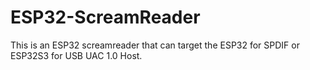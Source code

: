 # ESP32-ScreamReader

This is an ESP32 screamreader that can target the ESP32 for SPDIF or ESP32S3 for USB UAC 1.0 Host.
